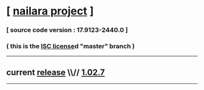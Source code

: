 
# [ [nailara project](http://www.nailara.net/) ]

### [ source code version : 17.9123-2440.0 ]

### ( this is the [ISC license](license)d "master" branch )
---
## current [release](https://github.com/anotherlink/nailara/releases) \\\\// [1.02.7](https://github.com/anotherlink/nailara/releases/tag/1.02.7)
---
